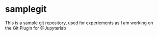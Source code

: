 # samplegit
This is a sample git repository, used for experiements as I am working on the Git Plugin for @Jupyterlab
